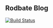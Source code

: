 
## Rodbate Blog 

[![Build Status](https://travis-ci.com/rodbate/blog.svg?branch=master)](https://travis-ci.com/rodbate/blog)
